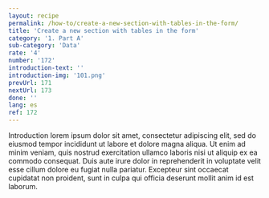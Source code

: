 ```yaml
---
layout: recipe
permalink: /how-to/create-a-new-section-with-tables-in-the-form/
title: 'Create a new section with tables in the form'
category: '1. Part A'
sub-category: 'Data'
rate: '4'
number: '172'
introduction-text: ''
introduction-img: '101.png'
prevUrl: 171
nextUrl: 173
done: ''
lang: es
ref: 172
---
```


Introduction lorem ipsum dolor sit amet, consectetur adipiscing elit, sed do eiusmod tempor incididunt ut labore et dolore magna aliqua. Ut enim ad minim veniam, quis nostrud exercitation ullamco laboris nisi ut aliquip ex ea commodo consequat. Duis aute irure dolor in reprehenderit in voluptate velit esse cillum dolore eu fugiat nulla pariatur. Excepteur sint occaecat cupidatat non proident, sunt in culpa qui officia deserunt mollit anim id est laborum.

